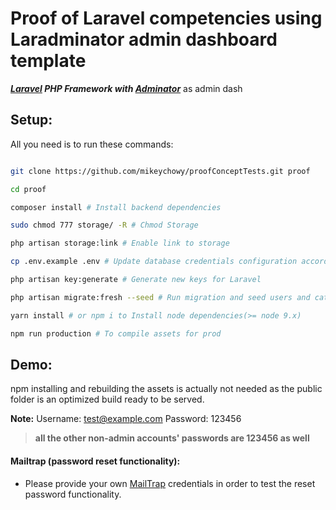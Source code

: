 # Proof of Laravel competencies using Laradminator admin dashboard template

**_[Laravel](https://laravel.com/) PHP Framework with [Adminator](https://github.com/puikinsh/Adminator-admin-dashboard)_** as admin dash

## Setup:

All you need is to run these commands:

```bash

git clone https://github.com/mikeychowy/proofConceptTests.git proof

cd proof

composer install # Install backend dependencies

sudo chmod 777 storage/ -R # Chmod Storage

php artisan storage:link # Enable link to storage

cp .env.example .env # Update database credentials configuration according to your setup

php artisan key:generate # Generate new keys for Laravel

php artisan migrate:fresh --seed # Run migration and seed users and categories for testing

yarn install # or npm i to Install node dependencies(>= node 9.x)

npm run production # To compile assets for prod

```

## Demo:

npm installing and rebuilding the assets is actually not needed as the public folder is an optimized build ready to be served.

**Note:**
Username: test@example.com
Password: 123456


>  **all the other non-admin accounts' passwords are 123456 as well**

#### Mailtrap (password reset functionality):

*  Please provide your own [MailTrap](https://mailtrap.io/) credentials in order to test the reset password functionality.
